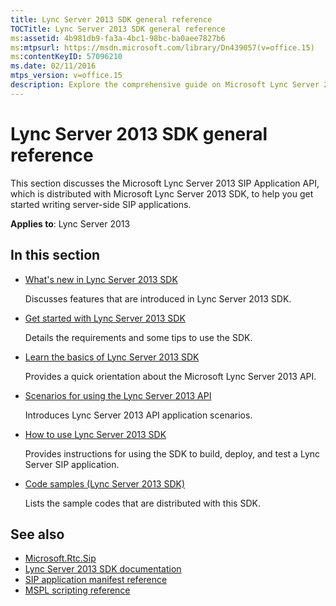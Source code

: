 ```yaml
---
title: Lync Server 2013 SDK general reference
TOCTitle: Lync Server 2013 SDK general reference
ms:assetid: 4b981db9-fa3a-4bc1-98bc-ba0aee7827b6
ms:mtpsurl: https://msdn.microsoft.com/library/Dn439057(v=office.15)
ms:contentKeyID: 57096210
ms.date: 02/11/2016
mtps_version: v=office.15
description: Explore the comprehensive guide on Microsoft Lync Server 2013 SDK. Learn to build, deploy, and test server-side SIP applications effectively.
---
```


# Lync Server 2013 SDK general reference

This section discusses the Microsoft Lync Server 2013 SIP Application API, which is distributed with Microsoft Lync Server 2013 SDK, to help you get started writing server-side SIP applications.

**Applies to**: Lync Server 2013

## In this section

- [What's new in Lync Server 2013 SDK](what-s-new-in-lync-server-2013-sdk.md)
    
  Discusses features that are introduced in Lync Server 2013 SDK.

- [Get started with Lync Server 2013 SDK](get-started-with-lync-server-2013-sdk.md)
    
  Details the requirements and some tips to use the SDK.

- [Learn the basics of Lync Server 2013 SDK](learn-the-basics-of-lync-server-2013-sdk.md)
    
  Provides a quick orientation about the Microsoft Lync Server 2013 API.

- [Scenarios for using the Lync Server 2013 API](scenarios-for-using-the-lync-server-2013-api.md)
    
  Introduces Lync Server 2013 API application scenarios.

- [How to use Lync Server 2013 SDK](how-to-use-lync-server-2013-sdk.md)
    
  Provides instructions for using the SDK to build, deploy, and test a Lync Server SIP application.

- [Code samples (Lync Server 2013 SDK)](code-samples-lync-server-2013-sdk.md)
    
  Lists the sample codes that are distributed with this SDK.

## See also

- [Microsoft.Rtc.Sip](https://msdn.microsoft.com/library/jj266253\(v=office.15\))
- [Lync Server 2013 SDK documentation](lync-server-2013-sdk-documentation.md)
- [SIP application manifest reference](https://msdn.microsoft.com/library/dn439110\(v=office.15\))
- [MSPL scripting reference](https://msdn.microsoft.com/library/hh364711\(v=office.15\))

